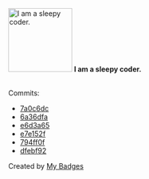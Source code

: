 <img src="https://my-badges.github.io/my-badges/sleepy-coder.png" alt="I am a sleepy coder." title="I am a sleepy coder." width="128">
<strong>I am a sleepy coder.</strong>
<br><br>

Commits:

- <a href="https://github.com/XxX-Daniil-underscore-Zaikin-XxX/CustomSkillsMenu/commit/7a0c6dc89fc7fb91f5510ae0ee4aafcc7cdd7cae">7a0c6dc</a>
- <a href="https://github.com/XxX-Daniil-underscore-Zaikin-XxX/CustomSkillsMenu/commit/6a36dfab006d89436b133abad0d8e1fe02277a85">6a36dfa</a>
- <a href="https://github.com/XxX-Daniil-underscore-Zaikin-XxX/CustomSkillsMenu/commit/e6d3a65bc25c17a0e0181b2554425462e68923a9">e6d3a65</a>
- <a href="https://github.com/XxX-Daniil-underscore-Zaikin-XxX/PapyrusDefaultProject/commit/e7e152f64a8f6e587a96c544cbf7b55b71abbc76">e7e152f</a>
- <a href="https://github.com/XxX-Daniil-underscore-Zaikin-XxX/PapyrusDefaultProject/commit/794ff0f8bc5e7d81fe9b2cc2191f4fe6aa62c008">794ff0f</a>
- <a href="https://github.com/XxX-Daniil-underscore-Zaikin-XxX/PapyrusDefaultProject/commit/dfebf9204bb7b8492237773876e93482ded6fd36">dfebf92</a>


Created by <a href="https://github.com/my-badges/my-badges">My Badges</a>